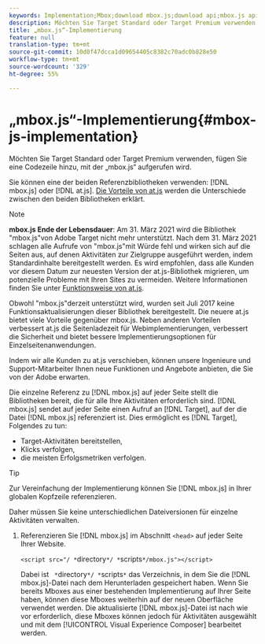```yaml
---
keywords: Implementation;Mbox;download mbox.js;download api;mbox.js api
description: Möchten Sie Target Standard oder Target Premium verwenden, fügen Sie eine Codezeile hinzu, mit der „mbox.js“ aufgerufen wird.
title: „mbox.js“-Implementierung
feature: null
translation-type: tm+mt
source-git-commit: 10d8f47dcca1d09654405c8382c70adc0b828e50
workflow-type: tm+mt
source-wordcount: '329'
ht-degree: 55%

---
```



# „mbox.js“-Implementierung{#mbox-js-implementation}

Möchten Sie Target Standard oder Target Premium verwenden, fügen Sie eine Codezeile hinzu, mit der „mbox.js“ aufgerufen wird.

Sie können eine der beiden Referenzbibliotheken verwenden: [!DNL mbox.js] oder [!DNL at.js]. [Die Vorteile von at.js](/help/c-implementing-target/c-implementing-target-for-client-side-web/t-mbox-download/c-target-atjs-implementation/target-atjs-implementation.md#benefits) werden die Unterschiede zwischen den beiden Bibliotheken erklärt.

>[!NOTE]
>
>**mbox.js Ende der Lebensdauer**: Am 31. März 2021 wird die Bibliothek &quot;mbox.js&quot;von Adobe Target nicht mehr unterstützt. Nach dem 31. März 2021 schlagen alle Aufrufe von &quot;mbox.js&quot;mit Würde fehl und wirken sich auf die Seiten aus, auf denen Aktivitäten zur Zielgruppe ausgeführt werden, indem Standardinhalte bereitgestellt werden. Es wird empfohlen, dass alle Kunden vor diesem Datum zur neuesten Version der at.js-Bibliothek migrieren, um potenzielle Probleme mit Ihren Sites zu vermeiden. Weitere Informationen finden Sie unter [Funktionsweise von at.js](/help/c-implementing-target/c-implementing-target-for-client-side-web/c-how-atjs-works/how-atjs-works.md).
>
>Obwohl &quot;mbox.js&quot;derzeit unterstützt wird, wurden seit Juli 2017 keine Funktionsaktualisierungen dieser Bibliothek bereitgestellt. Die neuere at.js bietet viele Vorteile gegenüber mbox.js. Neben anderen Vorteilen verbessert at.js die Seitenladezeit für Webimplementierungen, verbessert die Sicherheit und bietet bessere Implementierungsoptionen für Einzelseitenanwendungen.
>
>Indem wir alle Kunden zu at.js verschieben, können unsere Ingenieure und Support-Mitarbeiter Ihnen neue Funktionen und Angebote anbieten, die Sie von der Adobe erwarten.

Die einzelne Referenz zu [!DNL mbox.js] auf jeder Seite stellt die Bibliotheken bereit, die für alle Ihre Aktivitäten erforderlich sind. [!DNL mbox.js] sendet auf jeder Seite einen Aufruf an [!DNL Target], auf der die Datei [!DNL mbox.js] referenziert ist. Dies ermöglicht es [!DNL Target], Folgendes zu tun:

* Target-Aktivitäten bereitstellen,
* Klicks verfolgen,
* die meisten Erfolgsmetriken verfolgen.

>[!TIP]
>
>Zur Vereinfachung der Implementierung können Sie [!DNL mbox.js] in Ihrer globalen Kopfzeile referenzieren.

Daher müssen Sie keine unterschiedlichen Dateiversionen für einzelne Aktivitäten verwalten.

1. Referenzieren Sie [!DNL mbox.js] im Abschnitt `<head>` auf jeder Seite Ihrer Website.

   `<script src="/ *`directory`*/ *`scripts`*/mbox.js"></script>`

   Dabei ist ` *`directory`*/ *`scripts`*` das Verzeichnis, in dem Sie die [!DNL mbox.js]-Datei nach dem Herunterladen gespeichert haben.
Wenn Sie bereits Mboxes aus einer bestehenden Implementierung auf Ihrer Seite haben, können diese Mboxes weiterhin auf der neuen Oberfläche verwendet werden. Die aktualisierte [!DNL mbox.js]-Datei ist nach wie vor erforderlich, diese Mboxes können jedoch für Aktivitäten ausgewählt und mit dem [!UICONTROL Visual Experience Composer] bearbeitet werden.